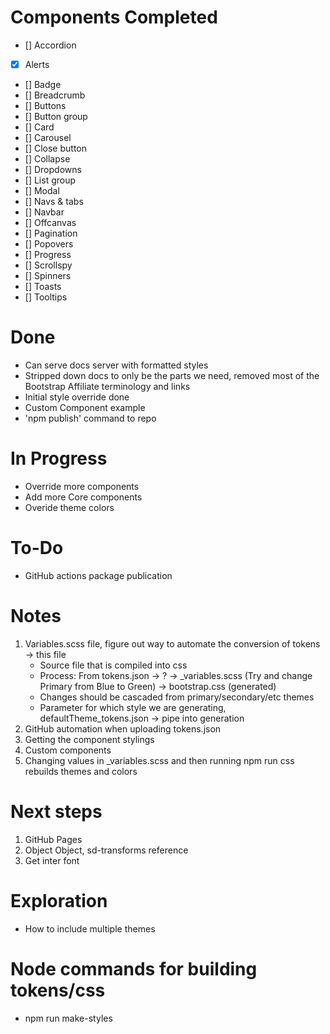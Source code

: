 # Components Completed

- [] Accordion
- [x] Alerts
- [] Badge
- [] Breadcrumb
- [] Buttons
- [] Button group
- [] Card
- [] Carousel
- [] Close button
- [] Collapse
- [] Dropdowns
- [] List group
- [] Modal
- [] Navs & tabs
- [] Navbar
- [] Offcanvas
- [] Pagination
- [] Popovers
- [] Progress
- [] Scrollspy
- [] Spinners
- [] Toasts
- [] Tooltips

# Done

- Can serve docs server with formatted styles
- Stripped down docs to only be the parts we need, removed most of the Bootstrap Affiliate terminology and links
- Initial style override done
- Custom Component example
- 'npm publish' command to repo

# In Progress

- Override more components
- Add more Core components
- Overide theme colors

# To-Do

- GitHub actions package publication

# Notes

1. Variables.scss file, figure out way to automate the conversion of tokens -> this file
   - Source file that is compiled into css
   - Process: From tokens.json -> ? -> \_variables.scss (Try and change Primary from Blue to Green) -> bootstrap.css (generated)
   - Changes should be cascaded from primary/secondary/etc themes
   - Parameter for which style we are generating, defaultTheme_tokens.json -> pipe into generation
2. GitHub automation when uploading tokens.json
3. Getting the component stylings
4. Custom components
5. Changing values in \_variables.scss and then running npm run css rebuilds themes and colors

# Next steps

1. GitHub Pages
2. Object Object, sd-transforms reference
3. Get inter font

# Exploration

- How to include multiple themes

# Node commands for building tokens/css

- npm run make-styles
